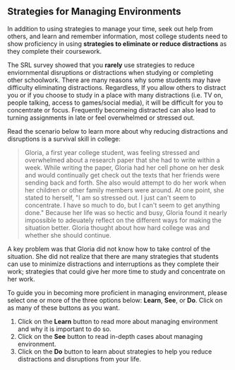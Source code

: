 ## Strategies for Managing Environments

In addition to using strategies to manage your time, seek out help from others, and learn and remember information, most college students need to show proficiency in using **strategies to eliminate or reduce distractions** as they complete their coursework.

The SRL survey showed that you **rarely** use strategies to reduce enviornmental disruptions or distractions when studying or completing other schoolwork. There are many reasons why some students may have difficulty eliminating distractions. Regardless, If you allow others to distract you or if you choose to study in a place with many distractions (i.e. TV on, people talking, access to games/social media), it will be difficult for you to concentrate or focus. Frequently becomeing distracted can also lead to turning assignments in late or feel overwhelmed or stressed out. 

Read the scenario below to learn more about why reducing distractions and disruptions is a survival skill in college:

> Gloria, a first year college student, was feeling stressed and overwhelmed about a research paper that she had to write within a week. While writing the paper, Gloria had her cell phone on her desk and would continually get check out the texts that her friends were sending back and forth. She also would attempt to do her work when her children or other family members were around. At one point, she stated to herself, "I am so stressed out. I just can't seem to concentrate. I have so much to do, but I can't seem to get anything done." Because her life was so hectic and busy, Gloria found it nearly impossible to adeuately reflect on the different ways for making the situation better. Gloria thought about how hard college was and whether she should continue. 

A key problem was that Gloria did not know how to take control of the situation. She did not realize that there are many strategies that students can use to minimize distractions and interruptions as they complete their work; strategies that could give her more time to study and concentrate on her work.

To guide you in becoming more proficient in managing environment, please select one or more of the three options below: **Learn**, **See**, or **Do**. Click on as many of these buttons as you want. 

1. Click on the **Learn** button to read more about managing environment and why it is important to do so.
2. Click on the **See** button to read in-depth cases about managing environment. 
3. Click on the **Do** button to learn about strategies to help you reduce distractions and disruptions from your life.

 

